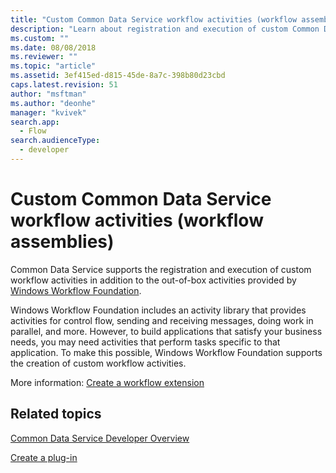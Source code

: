 ```yaml
---
title: "Custom Common Data Service workflow activities (workflow assemblies)| MicrosoftDocs"
description: "Learn about registration and execution of custom Common Data Service workflow activities in addition to the out-of-box activities provided by Windows Workflow Foundation."
ms.custom: ""
ms.date: 08/08/2018
ms.reviewer: ""
ms.topic: "article"
ms.assetid: 3ef415ed-d815-45de-8a7c-398b80d23cbd
caps.latest.revision: 51
author: "msftman"
ms.author: "deonhe"
manager: "kvivek"
search.app: 
  - Flow
search.audienceType: 
  - developer
---
```

# Custom Common Data Service workflow activities (workflow assemblies)

Common Data Service supports the registration and execution of custom workflow activities in addition to the out-of-box activities provided by [Windows Workflow Foundation](https://docs.microsoft.com/dotnet/framework/windows-workflow-foundation/). 

Windows Workflow Foundation includes an activity library that provides activities for control flow, sending and receiving messages, doing work in parallel, and more. However, to build applications that satisfy your business needs, you may need activities that perform tasks specific to that application. To make this possible, Windows Workflow Foundation supports the creation of custom workflow activities.

More information: [Create a workflow extension](/powerapps/developer/common-data-service/apply-business-logic-with-code) 
  
## Related topics

[Common Data Service Developer Overview](/powerapps/developer/common-data-service/overview)
  
[Create a plug-in](/powerapps/developer/common-data-service/apply-business-logic-with-code#create-a-plug-in) 
  

